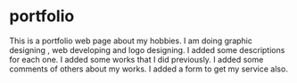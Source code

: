 # portfolio
This is a portfolio web page about my hobbies. I am doing graphic designing , web developing and logo designing. I added some descriptions for each one. I added some works that I did previously. I added some comments of others about my works. I added a form to get my service also.  
